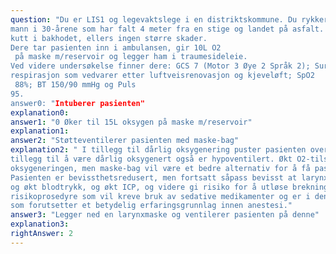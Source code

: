```yaml
---
question: "Du er LIS1 og legevaktslege i en distriktskommune. Du rykker ut med kommunens ambulanse til en
mann i 30-årene som har falt 4 meter fra en stige og landet på asfalt. Primærundersøkelse avdekker et
kutt i bakhodet, ellers ingen større skader.
Dere tar pasienten inn i ambulansen, gir 10L O2
 på maske m/reservoir og legger ham i traumesideleie.
Ved videre undersøkelse finner dere: GCS 7 (Motor 3 Øye 2 Språk 2); Surklete, overflatisk
respirasjon som vedvarer etter luftveisrenovasjon og kjeveløft; SpO2
 88%; BT 150/90 mmHg og Puls
95.
answer0: "Intuberer pasienten"
explanation0:
answer1: "0 Øker til 15L oksygen på maske m/reservoir"
explanation1:
answer2: "Støtteventilerer pasienten med maske-bag"
explanation2: " I tillegg til dårlig oksygenering puster pasienten overflatisk, og en må mistenke at pasienten i
tillegg til å være dårlig oksygenert også er hypoventilert. Økt O2-tilskudd vil kanskje hjelpe på
oksygeneringen, men maske-bag vil være et bedre alternativ for å få pasienten normoventilert.
Pasienten er bevissthetsredusert, men fortsatt såpass bevisst at larynxmaske vil kunne gi stress
og økt blodtrykk, og økt ICP, og videre gi risiko for å utløse brekninger. Intubering er en
risikoprosedyre som vil kreve bruk av sedative medikamenter og er i denne settingen en oppgave
som forutsetter et betydelig erfaringsgrunnlag innen anestesi."
answer3: "Legger ned en larynxmaske og ventilerer pasienten på denne"
explanation3:
rightAnswer: 2
---
```



